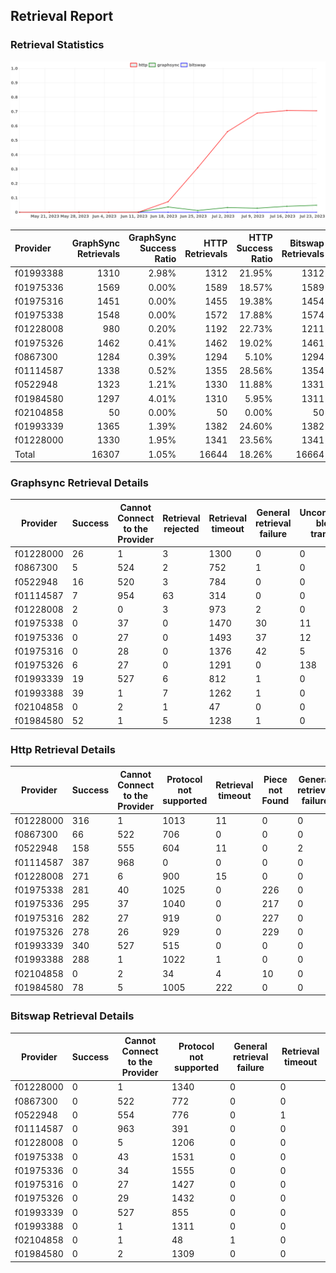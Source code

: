 ## Retrieval Report
### Retrieval Statistics
<img src="https://raw.githubusercontent.com/data-preservation-programs/filplus-checker-assets/main/filecoin-project/filecoin-plus-large-datasets/issues/1623/1690176999963.png"/>

| Provider  | GraphSync Retrievals | GraphSync Success Ratio | HTTP Retrievals | HTTP Success Ratio | Bitswap Retrievals | Bitswap Success Ratio |
| :-------- | -------------------: | ----------------------: | --------------: | -----------------: | -----------------: | --------------------: |
| f01993388 |                 1310 |                   2.98% |            1312 |             21.95% |               1312 |                 0.00% |
| f01975336 |                 1569 |                   0.00% |            1589 |             18.57% |               1589 |                 0.00% |
| f01975316 |                 1451 |                   0.00% |            1455 |             19.38% |               1454 |                 0.00% |
| f01975338 |                 1548 |                   0.00% |            1572 |             17.88% |               1574 |                 0.00% |
| f01228008 |                  980 |                   0.20% |            1192 |             22.73% |               1211 |                 0.00% |
| f01975326 |                 1462 |                   0.41% |            1462 |             19.02% |               1461 |                 0.00% |
| f0867300  |                 1284 |                   0.39% |            1294 |              5.10% |               1294 |                 0.00% |
| f01114587 |                 1338 |                   0.52% |            1355 |             28.56% |               1354 |                 0.00% |
| f0522948  |                 1323 |                   1.21% |            1330 |             11.88% |               1331 |                 0.00% |
| f01984580 |                 1297 |                   4.01% |            1310 |              5.95% |               1311 |                 0.00% |
| f02104858 |                   50 |                   0.00% |              50 |              0.00% |                 50 |                 0.00% |
| f01993339 |                 1365 |                   1.39% |            1382 |             24.60% |               1382 |                 0.00% |
| f01228000 |                 1330 |                   1.95% |            1341 |             23.56% |               1341 |                 0.00% |
| Total     |                16307 |                   1.05% |           16644 |             18.26% |              16664 |                 0.00% |

### Graphsync Retrieval Details
| Provider  | Success | Cannot Connect to the Provider | Retrieval rejected | Retrieval timeout | General retrieval failure | Unconfirmed block transfer |
| --------- | ------- | ------------------------------ | ------------------ | ----------------- | ------------------------- | -------------------------- |
| f01228000 | 26      | 1                              | 3                  | 1300              | 0                         | 0                          |
| f0867300  | 5       | 524                            | 2                  | 752               | 1                         | 0                          |
| f0522948  | 16      | 520                            | 3                  | 784               | 0                         | 0                          |
| f01114587 | 7       | 954                            | 63                 | 314               | 0                         | 0                          |
| f01228008 | 2       | 0                              | 3                  | 973               | 2                         | 0                          |
| f01975338 | 0       | 37                             | 0                  | 1470              | 30                        | 11                         |
| f01975336 | 0       | 27                             | 0                  | 1493              | 37                        | 12                         |
| f01975316 | 0       | 28                             | 0                  | 1376              | 42                        | 5                          |
| f01975326 | 6       | 27                             | 0                  | 1291              | 0                         | 138                        |
| f01993339 | 19      | 527                            | 6                  | 812               | 1                         | 0                          |
| f01993388 | 39      | 1                              | 7                  | 1262              | 1                         | 0                          |
| f02104858 | 0       | 2                              | 1                  | 47                | 0                         | 0                          |
| f01984580 | 52      | 1                              | 5                  | 1238              | 1                         | 0                          |

### Http Retrieval Details
| Provider  | Success | Cannot Connect to the Provider | Protocol not supported | Retrieval timeout | Piece not Found | General retrieval failure |
| --------- | ------- | ------------------------------ | ---------------------- | ----------------- | --------------- | ------------------------- |
| f01228000 | 316     | 1                              | 1013                   | 11                | 0               | 0                         |
| f0867300  | 66      | 522                            | 706                    | 0                 | 0               | 0                         |
| f0522948  | 158     | 555                            | 604                    | 11                | 0               | 2                         |
| f01114587 | 387     | 968                            | 0                      | 0                 | 0               | 0                         |
| f01228008 | 271     | 6                              | 900                    | 15                | 0               | 0                         |
| f01975338 | 281     | 40                             | 1025                   | 0                 | 226             | 0                         |
| f01975336 | 295     | 37                             | 1040                   | 0                 | 217             | 0                         |
| f01975316 | 282     | 27                             | 919                    | 0                 | 227             | 0                         |
| f01975326 | 278     | 26                             | 929                    | 0                 | 229             | 0                         |
| f01993339 | 340     | 527                            | 515                    | 0                 | 0               | 0                         |
| f01993388 | 288     | 1                              | 1022                   | 1                 | 0               | 0                         |
| f02104858 | 0       | 2                              | 34                     | 4                 | 10              | 0                         |
| f01984580 | 78      | 5                              | 1005                   | 222               | 0               | 0                         |

### Bitswap Retrieval Details
| Provider  | Success | Cannot Connect to the Provider | Protocol not supported | General retrieval failure | Retrieval timeout |
| --------- | ------- | ------------------------------ | ---------------------- | ------------------------- | ----------------- |
| f01228000 | 0       | 1                              | 1340                   | 0                         | 0                 |
| f0867300  | 0       | 522                            | 772                    | 0                         | 0                 |
| f0522948  | 0       | 554                            | 776                    | 0                         | 1                 |
| f01114587 | 0       | 963                            | 391                    | 0                         | 0                 |
| f01228008 | 0       | 5                              | 1206                   | 0                         | 0                 |
| f01975338 | 0       | 43                             | 1531                   | 0                         | 0                 |
| f01975336 | 0       | 34                             | 1555                   | 0                         | 0                 |
| f01975316 | 0       | 27                             | 1427                   | 0                         | 0                 |
| f01975326 | 0       | 29                             | 1432                   | 0                         | 0                 |
| f01993339 | 0       | 527                            | 855                    | 0                         | 0                 |
| f01993388 | 0       | 1                              | 1311                   | 0                         | 0                 |
| f02104858 | 0       | 1                              | 48                     | 1                         | 0                 |
| f01984580 | 0       | 2                              | 1309                   | 0                         | 0                 |
